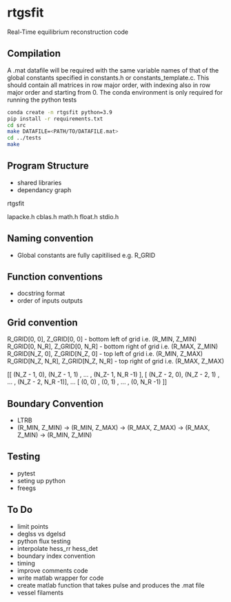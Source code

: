 # rtgsfit
Real-Time equilibrium reconstruction code

## Compilation
A .mat datafile will be required with the same variable names of that of the 
global constants specified in constants.h or constants_template.c. This should 
contain all matrices in row major order, with indexing also in row major order 
and starting from 0.  The conda environment is only required for running the 
python tests

```bash
conda create -n rtgsfit python=3.9
pip install -r requirements.txt
cd src
make DATAFILE=<PATH/TO/DATAFILE.mat>
cd ../tests
make
```


## Program Structure
* shared libraries
* dependancy graph

rtgsfit

lapacke.h
cblas.h
math.h 
float.h
stdio.h

## Naming convention
* Global constants are fully capitilised e.g. R_GRID

## Function conventions
* docstring format
* order of inputs outputs


## Grid convention
R_GRID[0, 0], Z_GRID[0, 0] - bottom left of grid i.e. (R_MIN, Z_MIN)
R_GRID[0, N_R], Z_GRID[0, N_R] - bottom right of grid i.e. (R_MAX, Z_MIN)
R_GRID[N_Z, 0], Z_GRID[N_Z, 0] - top left of grid i.e. (R_MIN, Z_MAX)
R_GRID[N_Z, N_R], Z_GRID[N_Z, N_R] - top right of grid i.e. (R_MAX, Z_MAX)

[[ (N_Z - 1, 0), (N_Z - 1, 1)  , ... , (N_Z- 1, N_R -1)  ],
 [ (N_Z - 2, 0), (N_Z - 2, 1)  , ... , (N_Z - 2, N_R -1)],
                    ...
 [ (0, 0)      , (0, 1)       , ... , (0, N_R -1)       ]]
 
## Boundary Convention 
* LTRB
* (R_MIN, Z_MIN) -> (R_MIN, Z_MAX) -> (R_MAX, Z_MAX) -> (R_MAX, Z_MIN) -> (R_MIN, Z_MIN)


 
## Testing
* pytest
* seting up python
* freegs

## To Do
* limit points
* deglss vs dgelsd
* python flux testing
* interpolate hess_rr hess_det
* boundary index convention
* timing
* improve comments code
* write matlab wrapper for code 
* create matlab function that takes pulse and produces the .mat file
* vessel filaments


